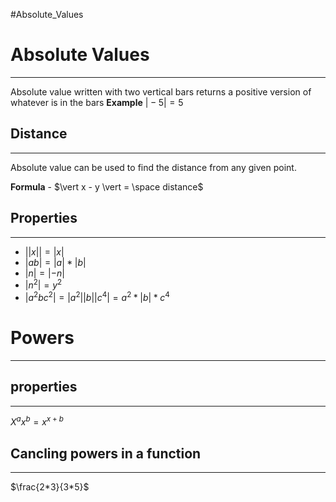 #Absolute_Values 

# Absolute Values
---
Absolute value written with two vertical bars returns a positive version of whatever is in the bars
**Example**
$\vert -5 \vert = 5$

## Distance
---
Absolute value can be used to find the distance from any given point.

**Formula** - $\vert x - y \vert = \space distance$

## Properties
---
* $\vert \vert x \vert \vert = \vert x \vert$
* $\vert ab \vert = |a|*|b|$
* $|n| = |-n|$
* $|n^2|=y^2$
* $|a^2bc^2|=|a^2||b||c^4| = a^2*|b|*c^4$

# Powers
---

## properties
---
$X^a x^b = x^{x+b}$

## Cancling powers in a function
---
$\frac{2*3}{3*5}$

